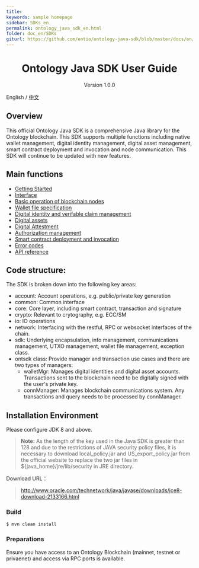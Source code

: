 ```yaml
---
title:
keywords: sample homepage
sidebar: SDKs_en
permalink: ontology_java_sdk_en.html
folder: doc_en/SDKs
giturl: https://github.com/ontio/ontology-java-sdk/blob/master/docs/en/README.md
---
```


<h1 align="center"> Ontology Java SDK User Guide </h1>

<p align="center" class="version">Version 1.0.0 </p>

English / [中文](./ontology_java_sdk_zh.html)

## Overview

This official Ontology Java SDK is a comprehensive Java library for the Ontology blockchain. This SDK supports multiple functions including native wallet management, digital identity management, digital asset management, smart contract deployment and invocation and node communication. This SDK will continue to be updated with new features.

## Main functions

- [Getting Started](./ontology_java_sdk_get_start_en.html)
- [Interface](interface.md)
- [Basic operation of blockchain nodes](./ontology_java_sdk_basic_en.html)
- [Wallet file specification](https://github.com/ontio/documentation/blob/master/docs/pages/doc_en/SDKs/Wallet_File_Specification_en.md)
- [Digital identity and verifable claim management](./ontology_java_sdk_identity_claim_en.html)
- [Digital assets](./ontology_java_sdk_asset_en.html)
- [Digital Attestment](attest.md)
- [Authorization management](auth.md)
- [Smart contract deployment and invocation](./ontology_java_sdk_smartcontract_en.html)
- [Error codes](errorcode.md)
- [API reference](https://apidoc.ont.io/javasdk/)


## Code structure:

The SDK is broken down into the following key areas:

* account: Account operations, e.g. public/private key generation
* common: Common interface
* core: Core layer, including smart contract, transaction and signature
* crypto: Relevant to crytography, e.g. ECC/SM
* io: IO operations
* network: Interfacing with the restful, RPC or websocket interfaces of the chain.
* sdk: Underlying encapsulation, info management, communications management, UTXO management, wallet file management, exception class.
* ontsdk class: Provide manager and transaction use cases and there are two types of managers: 
	* walletMgr: Manages digital identities and digital asset accounts. Transactions sent to the blockchain need to be digitally signed with the user's private key. 
	* connManager: Manages blockchain communications system. Any transactions and query needs to be processed by connManager.

## Installation Environment

Please configure JDK 8 and above.

> **Note:** As the length of the key used in the Java SDK is greater than 128 and due to the restrictions of JAVA security policy files, it is necessary to download local_policy.jar and US_export_policy.jar from the official website to replace the two jar files in ${java_home}/jre/lib/security in JRE directory.

Download URL：

>http://www.oracle.com/technetwork/java/javase/downloads/jce8-download-2133166.html


### Build

```
$ mvn clean install
```

### Preparations

Ensure you have access to an Ontology Blockchain (mainnet, testnet or privaenet) and access via RPC ports is available. 


